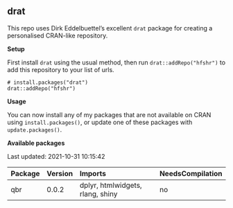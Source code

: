 
<!-- README.md is generated from README.Rmd. Please edit that file -->

## drat

<!-- badges: start -->
<!-- badges: end -->

This repo uses Dirk Eddelbuettel’s excellent `drat` package for creating
a personalised CRAN-like repository.

**Setup**

First install `drat` using the usual method, then run
`drat::addRepo("hfshr")` to add this repository to your list of urls.

    # install.packages("drat")
    drat::addRepo("hfshr")

**Usage**

You can now install any of my packages that are not available on CRAN
using `install.packages()`, or update one of these packages with
`update.packages()`.

**Available packages**

Last updated: 2021-10-31 10:15:42

| Package | Version | Imports                          | NeedsCompilation |
|:--------|:--------|:---------------------------------|:-----------------|
| qbr     | 0.0.2   | dplyr, htmlwidgets, rlang, shiny | no               |
